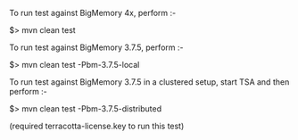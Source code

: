 
To run test against BigMemory 4x, perform :-

$> mvn clean test

To run test against BigMemory 3.7.5, perform :-

$> mvn clean test -Pbm-3.7.5-local

To run test against BigMemory 3.7.5 in a clustered setup, start TSA and then perform :-

$> mvn clean test -Pbm-3.7.5-distributed

(required terracotta-license.key to run this test)

